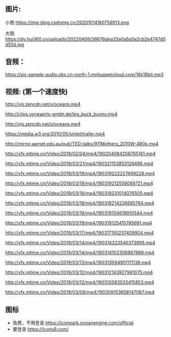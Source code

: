 ## 图片:

小图
https://img-blog.csdnimg.cn/20201014180756913.png

大图
https://dy.hui360.cn/uploads/20220408/38676dea33a0a5a5a2cb2e4747d5d55d.jpg

## 音频： 
https://sis-sample-audio.obs.cn-north-1.myhuaweicloud.com/16k16bit.mp3

## 视频:  (第一个速度快)

http://vjs.zencdn.net/v/oceans.mp4


http://clips.vorwaerts-gmbh.de/big_buck_bunny.mp4

http://vjs.zencdn.net/v/oceans.mp4

https://media.w3.org/2010/05/sintel/trailer.mp4

http://mirror.aarnet.edu.au/pub/TED-talks/911Mothers_2010W-480p.mp4

http://vfx.mtime.cn/Video/2019/02/04/mp4/190204084208765161.mp4

http://vfx.mtime.cn/Video/2019/03/21/mp4/190321153853126488.mp4

http://vfx.mtime.cn/Video/2019/03/19/mp4/190319222227698228.mp4

http://vfx.mtime.cn/Video/2019/03/19/mp4/190319212559089721.mp4

http://vfx.mtime.cn/Video/2019/03/18/mp4/190318231014076505.mp4

http://vfx.mtime.cn/Video/2019/03/18/mp4/190318214226685784.mp4

http://vfx.mtime.cn/Video/2019/03/19/mp4/190319104618910544.mp4

http://vfx.mtime.cn/Video/2019/03/19/mp4/190319125415785691.mp4

http://vfx.mtime.cn/Video/2019/03/17/mp4/190317150237409904.mp4

http://vfx.mtime.cn/Video/2019/03/14/mp4/190314223540373995.mp4

http://vfx.mtime.cn/Video/2019/03/14/mp4/190314102306987969.mp4

http://vfx.mtime.cn/Video/2019/03/13/mp4/190313094901111138.mp4

http://vfx.mtime.cn/Video/2019/03/12/mp4/190312143927981075.mp4

http://vfx.mtime.cn/Video/2019/03/12/mp4/190312083533415853.mp4

http://vfx.mtime.cn/Video/2019/03/09/mp4/190309153658147087.mp4
## 图标

- 免费，不用登录 https://iconpark.oceanengine.com/official
- 要登录 https://icons8.com/
